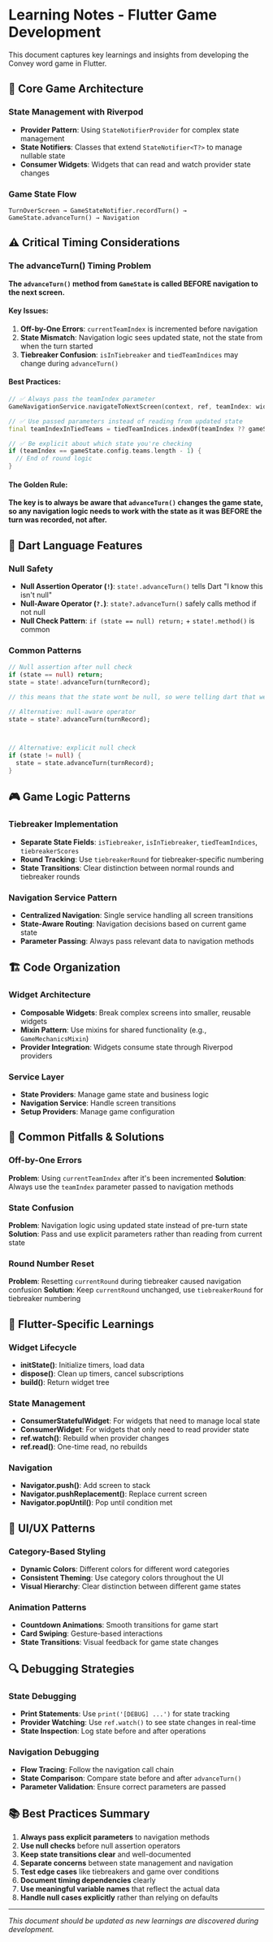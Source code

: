 # Learning Notes - Flutter Game Development

This document captures key learnings and insights from developing the Convey word game in Flutter.

## 🎯 **Core Game Architecture**

### State Management with Riverpod
- **Provider Pattern**: Using `StateNotifierProvider` for complex state management
- **State Notifiers**: Classes that extend `StateNotifier<T?>` to manage nullable state
- **Consumer Widgets**: Widgets that can read and watch provider state changes

### Game State Flow
```
TurnOverScreen → GameStateNotifier.recordTurn() → GameState.advanceTurn() → Navigation
```

## ⚠️ **Critical Timing Considerations**

### The advanceTurn() Timing Problem
**The `advanceTurn()` method from `GameState` is called BEFORE navigation to the next screen.**

#### Key Issues:
1. **Off-by-One Errors**: `currentTeamIndex` is incremented before navigation
2. **State Mismatch**: Navigation logic sees updated state, not the state from when the turn started
3. **Tiebreaker Confusion**: `isInTiebreaker` and `tiedTeamIndices` may change during `advanceTurn()`

#### Best Practices:
```dart
// ✅ Always pass the teamIndex parameter
GameNavigationService.navigateToNextScreen(context, ref, teamIndex: widget.teamIndex);

// ✅ Use passed parameters instead of reading from updated state
final teamIndexInTiedTeams = tiedTeamIndices.indexOf(teamIndex ?? gameState.currentTeamIndex);

// ✅ Be explicit about which state you're checking
if (teamIndex == gameState.config.teams.length - 1) {
  // End of round logic
}
```

#### The Golden Rule:
**The key is to always be aware that `advanceTurn()` changes the game state, so any navigation logic needs to work with the state as it was BEFORE the turn was recorded, not after.**

## 🔧 **Dart Language Features**

### Null Safety
- **Null Assertion Operator (`!`)**: `state!.advanceTurn()` tells Dart "I know this isn't null"
- **Null-Aware Operator (`?.`)**: `state?.advanceTurn()` safely calls method if not null
- **Null Check Pattern**: `if (state == null) return;` + `state!.method()` is common

### Common Patterns
```dart
// Null assertion after null check
if (state == null) return;
state = state!.advanceTurn(turnRecord);

// this means that the state wont be null, so were telling dart that we know that it wont be null

// Alternative: null-aware operator
state = state?.advanceTurn(turnRecord);



// Alternative: explicit null check
if (state != null) {
  state = state.advanceTurn(turnRecord);
}
```

## 🎮 **Game Logic Patterns**

### Tiebreaker Implementation
- **Separate State Fields**: `isTiebreaker`, `isInTiebreaker`, `tiedTeamIndices`, `tiebreakerScores`
- **Round Tracking**: Use `tiebreakerRound` for tiebreaker-specific numbering
- **State Transitions**: Clear distinction between normal rounds and tiebreaker rounds

### Navigation Service Pattern
- **Centralized Navigation**: Single service handling all screen transitions
- **State-Aware Routing**: Navigation decisions based on current game state
- **Parameter Passing**: Always pass relevant data to navigation methods

## 🏗️ **Code Organization**

### Widget Architecture
- **Composable Widgets**: Break complex screens into smaller, reusable widgets
- **Mixin Pattern**: Use mixins for shared functionality (e.g., `GameMechanicsMixin`)
- **Provider Integration**: Widgets consume state through Riverpod providers

### Service Layer
- **State Providers**: Manage game state and business logic
- **Navigation Service**: Handle screen transitions
- **Setup Providers**: Manage game configuration

## 🐛 **Common Pitfalls & Solutions**

### Off-by-One Errors
**Problem**: Using `currentTeamIndex` after it's been incremented
**Solution**: Always use the `teamIndex` parameter passed to navigation methods

### State Confusion
**Problem**: Navigation logic using updated state instead of pre-turn state
**Solution**: Pass and use explicit parameters rather than reading from current state

### Round Number Reset
**Problem**: Resetting `currentRound` during tiebreaker caused navigation confusion
**Solution**: Keep `currentRound` unchanged, use `tiebreakerRound` for tiebreaker numbering

## 📱 **Flutter-Specific Learnings**

### Widget Lifecycle
- **initState()**: Initialize timers, load data
- **dispose()**: Clean up timers, cancel subscriptions
- **build()**: Return widget tree

### State Management
- **ConsumerStatefulWidget**: For widgets that need to manage local state
- **ConsumerWidget**: For widgets that only need to read provider state
- **ref.watch()**: Rebuild when provider changes
- **ref.read()**: One-time read, no rebuilds

### Navigation
- **Navigator.push()**: Add screen to stack
- **Navigator.pushReplacement()**: Replace current screen
- **Navigator.popUntil()**: Pop until condition met

## 🎨 **UI/UX Patterns**

### Category-Based Styling
- **Dynamic Colors**: Different colors for different word categories
- **Consistent Theming**: Use category colors throughout the UI
- **Visual Hierarchy**: Clear distinction between different game states

### Animation Patterns
- **Countdown Animations**: Smooth transitions for game start
- **Card Swiping**: Gesture-based interactions
- **State Transitions**: Visual feedback for game state changes

## 🔍 **Debugging Strategies**

### State Debugging
- **Print Statements**: Use `print('[DEBUG] ...')` for state tracking
- **Provider Watching**: Use `ref.watch()` to see state changes in real-time
- **State Inspection**: Log state before and after operations

### Navigation Debugging
- **Flow Tracing**: Follow the navigation call chain
- **State Comparison**: Compare state before and after `advanceTurn()`
- **Parameter Validation**: Ensure correct parameters are passed

## 📚 **Best Practices Summary**

1. **Always pass explicit parameters** to navigation methods
2. **Use null checks** before null assertion operators
3. **Keep state transitions clear** and well-documented
4. **Separate concerns** between state management and navigation
5. **Test edge cases** like tiebreakers and game over conditions
6. **Document timing dependencies** clearly
7. **Use meaningful variable names** that reflect the actual data
8. **Handle null cases explicitly** rather than relying on defaults

---

*This document should be updated as new learnings are discovered during development.* 